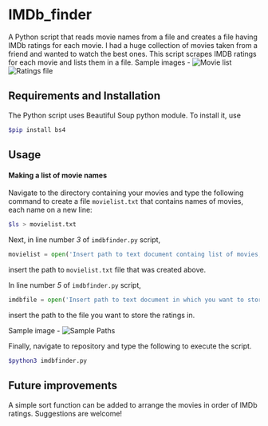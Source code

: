 # IMDb_finder #

A Python script that reads movie names from a file and creates a file having IMDb ratings for each movie. I had a huge collection of movies taken from a friend and wanted to watch the best ones. This script scrapes IMDB ratings for each movie and lists them in a file.
Sample images - 
![Movie list](https://github.com/sankalp-sangle/imdb_finder/blob/sankalp-sangle-patch-1/Sample_Images/movielist.png)
![Ratings file](https://github.com/sankalp-sangle/imdb_finder/blob/sankalp-sangle-patch-1/Sample_Images/Generated_ratings.png)

## Requirements and Installation ##

The Python script uses Beautiful Soup python module. To install it, use
```bash
$pip install bs4
```

## Usage ##

#### Making a list of movie names ####

Navigate to the directory containing your movies and type the following command to create a file `movielist.txt` that contains names of movies, each name on a new line:
```bash
$ls > movielist.txt
```

Next, in line number _3_ of `imdbfinder.py` script,
```python
movielist = open('Insert path to text document containg list of movies, with each movie name on a new line');
```
insert the path to `movielist.txt` file that was created above.

In line number _5_ of `imdbfinder.py` script,

```python
imdbfile = open('Insert path to text document in which you want to store the imdb ratings','a'); # Open a file to store imdb ratings
```
insert the path to the file you want to store the ratings in.

Sample image - 
![Sample Paths](https://github.com/sankalp-sangle/imdb_finder/blob/sankalp-sangle-patch-1/Sample_Images/Sample_paths.png)

Finally, navigate to repository and type the following to execute the script.

```bash
$python3 imdbfinder.py
```

## Future improvements ##

A simple sort function can be added to arrange the movies in order of IMDb ratings.
Suggestions are welcome!
